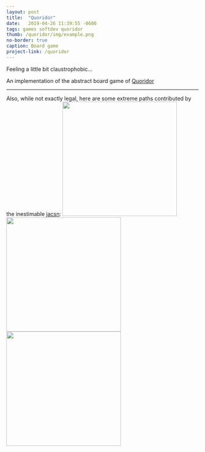 ```yaml
---
layout: post
title:  "Quoridor"
date:   2019-04-26 11:39:55 -0600
tags: games softdev quoridor
thumb: /quoridor/img/example.png
no-border: true
caption: Board game
project-link: /quoridor
---
```

Feeling a little bit claustrophobic...<!--more-->

An implementation of the abstract board game of <a href="https://boardgamegeek.com/boardgame/624/quoridor" target="_blank">Quoridor</a>

<hr/>
Also, while not exactly legal, here are some extreme paths contributed by the inestimable <a href="https://jacsn.net/">jacsn</a>:

<a href="/quoridor/#NHNHNVNHHNVNHNHNNHNHNVNHHNVNHNHNNHNHNVNHHNVNHNHNNHNHNHNHHNHNHNHN1A910I110" target="_blank">
<img src="/quoridor/img/max1.png" width="300px" />
</a>

<a href="/quoridor/#NHNHNHNHVNHNHNHNNVNHNHNVVNVNHNVNNVNHNVNVVNHNHNVNNHNHNHNVHNHNHNHN1A910I110" target="_blank">
<img src="/quoridor/img/max2.png" width="300px" />
</a>

<a href="/quoridor/#NHNHNHNVVNHNHNHNNHNHNHNVVNHNHNHNNHNHNHNVVNHNHNHNNHNHNHNHHNHNHNHN1A910I110" target="_blank">
<img src="/quoridor/img/max3.png" width="300px" />
</a>
